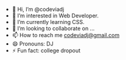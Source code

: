 - 👋 Hi, I’m @codeviadj
- 👀 I’m interested in Web Developer.
- 🌱 I’m currently learning CSS.
- 💞️ I’m looking to collaborate on ...
- 📫 How to reach me codeviadj@gmail.com
- 😄 Pronouns: DJ
- ⚡ Fun fact: college dropout

<!---
desicoder26/desicoder26 is a ✨ special ✨ repository because its `README.md` (this file) appears on your GitHub profile.
You can click the Preview link to take a look at your changes.
--->
